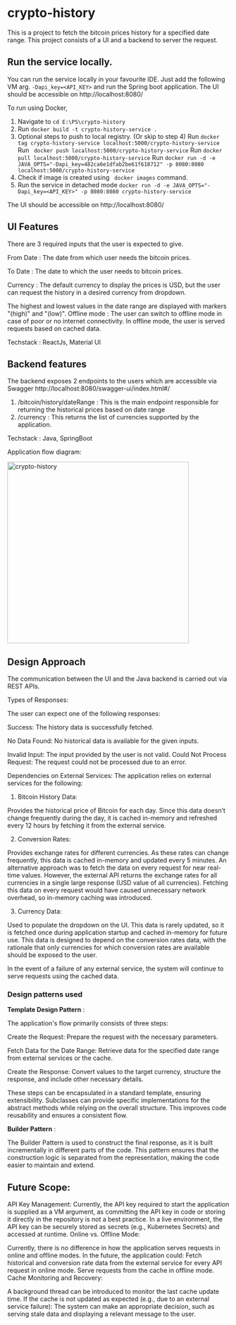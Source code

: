 # crypto-history

This is a project to fetch the bitcoin prices history for a specified date range.
This project consists of a UI and a backend to server the request.

## Run the service locally.

You can run the service locally in your favourite IDE.
Just add the following VM arg. ```-Dapi_key=<API_KEY>```
and run the Spring boot application.
The UI should be accessible on http://localhost:8080/

To run using Docker,
1. Navigate to ``` cd E:\PS\crypto-history ```
2. Run ``` docker build -t crypto-history-service . ```
3. Optional steps to push to local registry. (Or skip to step 4)
  Run ``` docker tag crypto-history-service localhost:5000/crypto-history-service ```
  Run ``` docker push localhost:5000/crypto-history-service```
  Run ``` docker pull localhost:5000/crypto-history-service ```
  Run ```docker run -d -e JAVA_OPTS="-Dapi_key=482ca6e1dfab2be61f618712" -p 8080:8080 localhost:5000/crypto-history-service```
4. Check if image is created using ``` docker images``` command.
5. Run the service in detached mode ``` docker run -d -e JAVA_OPTS="-Dapi_key=<API_KEY>" -p 8080:8080 crypto-history-service ```

The UI should be accessible on http://localhost:8080/

## UI Features
There are 3 required inputs that the user is expected to give.

From Date : The date from which user needs the bitcoin prices.

To Date : The date to which the user needs to bitcoin prices.

Currency : The default currency to display the prices is USD, but the user can request the history in a desired currency from dropdown.

The highest and lowest values in the date range are displayed with markers "(high)" and "(low)".
Offline mode : The user can switch to offline mode in case of poor or no internet connectivity. In offline mode, the user is served requests based on cached data.

Techstack : ReactJs, Material UI

## Backend features
The backend exposes 2 endpoints to the users which are accessible via Swagger http://localhost:8080/swagger-ui/index.html#/
1. /bitcoin/history/dateRange : This is the main endpoint responsible for returning the historical prices based on date range
2. /currency : This returns the list of currencies supported by the application.

Techstack : Java, SpringBoot

Application flow diagram:

<img width="412" alt="crypto-history" src="https://github.com/user-attachments/assets/f75685f1-b58f-4269-8f09-3f19a3ce8052" />

## Design Approach

The communication between the UI and the Java backend is carried out via REST APIs.

Types of Responses:

The user can expect one of the following responses:

Success: The history data is successfully fetched.

No Data Found: No historical data is available for the given inputs.

Invalid Input: The input provided by the user is not valid.
Could Not Process Request: The request could not be processed due to an error.

Dependencies on External Services:
The application relies on external services for the following:

1. Bitcoin History Data:

Provides the historical price of Bitcoin for each day.
Since this data doesn’t change frequently during the day, it is cached in-memory and refreshed every 12 hours by fetching it from the external service.

2. Conversion Rates:

Provides exchange rates for different currencies.
As these rates can change frequently, this data is cached in-memory and updated every 5 minutes.
An alternative approach was to fetch the data on every request for near real-time values. However, the external API returns the exchange rates for all currencies in a single large response (USD value of all currencies). Fetching this data on every request would have caused unnecessary network overhead, so in-memory caching was introduced.

3. Currency Data:

Used to populate the dropdown on the UI.
This data is rarely updated, so it is fetched once during application startup and cached in-memory for future use.
This data is designed to depend on the conversion rates data, with the rationale that only currencies for which conversion rates are available should be exposed to the user.

In the event of a failure of any external service, the system will continue to serve requests using the cached data.

### Design patterns used

**Template Design Pattern** :

The application's flow primarily consists of three steps:

Create the Request: Prepare the request with the necessary parameters.

Fetch Data for the Date Range: Retrieve data for the specified date range from external services or the cache.

Create the Response: Convert values to the target currency, structure the response, and include other necessary details.

These steps can be encapsulated in a standard template, ensuring extensibility. Subclasses can provide specific implementations for the abstract methods while relying on the overall structure. This improves code reusability and ensures a consistent flow.

**Builder Pattern** :

The Builder Pattern is used to construct the final response, as it is built incrementally in different parts of the code. This pattern ensures that the construction logic is separated from the representation, making the code easier to maintain and extend.

## Future Scope:

API Key Management: Currently, the API key required to start the application is supplied as a VM argument, as committing the API key in code or storing it directly in the repository is not a best practice.
In a live environment, the API key can be securely stored as secrets (e.g., Kubernetes Secrets) and accessed at runtime.
Online vs. Offline Mode:

Currently, there is no difference in how the application serves requests in online and offline modes.
In the future, the application could:
Fetch historical and conversion rate data from the external service for every API request in online mode.
Serve requests from the cache in offline mode.
Cache Monitoring and Recovery:

A background thread can be introduced to monitor the last cache update time.
If the cache is not updated as expected (e.g., due to an external service failure):
The system can make an appropriate decision, such as serving stale data and displaying a relevant message to the user.



